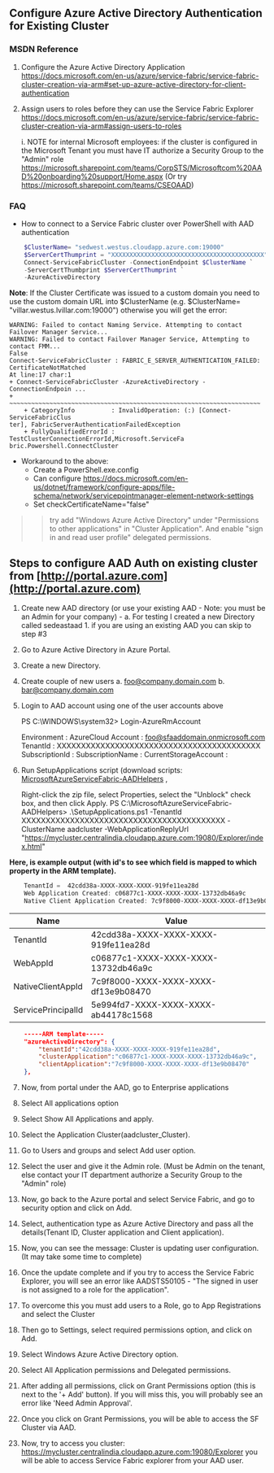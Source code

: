 ## Configure Azure Active Directory Authentication for Existing Cluster

### MSDN Reference
1) Configure the Azure Active Directory Application
https://docs.microsoft.com/en-us/azure/service-fabric/service-fabric-cluster-creation-via-arm#set-up-azure-active-directory-for-client-authentication 

2) Assign users to roles before they can use the Service Fabric Explorer
https://docs.microsoft.com/en-us/azure/service-fabric/service-fabric-cluster-creation-via-arm#assign-users-to-roles 

    i. NOTE for internal Microsoft employees: if the cluster is configured in the Microsoft Tenant you must have IT authorize a Security Group to the "Admin" role
https://microsoft.sharepoint.com/teams/CorpSTS/Microsoftcom%20AAD%20onboarding%20support/Home.aspx
(Or try https://microsoft.sharepoint.com/teams/CSEOAAD)

### FAQ

* How to connect to a Service Fabric cluster over PowerShell with AAD authentication

```PowerShell
    $ClusterName= "sedwest.westus.cloudapp.azure.com:19000"
    $ServerCertThumprint = "XXXXXXXXXXXXXXXXXXXXXXXXXXXXXXXXXXXXXXXXXX"
    Connect-ServiceFabricCluster -ConnectionEndpoint $ClusterName `
    -ServerCertThumbprint $ServerCertThumprint `
    -AzureActiveDirectory
```

**Note**: If the Cluster Certificate was issued to a custom domain you need to use the custom domain URL into $ClusterName (e.g. $ClusterName= "villar.westus.lvillar.com:19000") otherwise you will get the error:

    WARNING: Failed to contact Naming Service. Attempting to contact Failover Manager Service...
    WARNING: Failed to contact Failover Manager Service, Attempting to contact FMM...
    False
    Connect-ServiceFabricCluster : FABRIC_E_SERVER_AUTHENTICATION_FAILED: 
    CertificateNotMatched
    At line:17 char:1
    + Connect-ServiceFabricCluster -AzureActiveDirectory -ConnectionEndpoin ...
    + ~~~~~~~~~~~~~~~~~~~~~~~~~~~~~~~~~~~~~~~~~~~~~~~~~~~~~~~~~~~~~~~~~~~~~
        + CategoryInfo          : InvalidOperation: (:) [Connect-ServiceFabricClus 
    ter], FabricServerAuthenticationFailedException
        + FullyQualifiedErrorId : TestClusterConnectionErrorId,Microsoft.ServiceFa 
    bric.Powershell.ConnectCluster

* Workaround to the above:
    * Create a PowerShell.exe.config
    * Can configure https://docs.microsoft.com/en-us/dotnet/framework/configure-apps/file-schema/network/servicepointmanager-element-network-settings
    * Set checkCertificateName="false" 

>> try add "Windows Azure Active Directory" under "Permissions to other applications" in "Cluster Application". And enable "sign in and read user profile" delegated permissions.


## Steps to configure AAD Auth on existing cluster from [http://portal.azure.com](http://portal.azure.com) 

1. Create new AAD directory (or use your existing AAD - Note: you must be an Admin for your company) - 
    a. For testing I created a new Directory called sedeastaad
        1. if you are using an existing AAD you can skip to step #3

2. Go to Azure Active Directory in Azure Portal.

3. Create a new Directory.

4. Create couple of new users
    a. foo@company.domain.com
    b. bar@company.domain.com 

5. Login to AAD account using one of the user accounts above

    PS C:\WINDOWS\system32> Login-AzureRmAccount

    Environment           : AzureCloud
    Account               : foo@sfaaddomain.onmicrosoft.com
    TenantId              : XXXXXXXXXXXXXXXXXXXXXXXXXXXXXXXXXXXXXXXXXX
    SubscriptionId        : 
    SubscriptionName      : 
    CurrentStorageAccount :  

6. Run SetupApplications script (download scripts: [MicrosoftAzureServiceFabric-AADHelpers](https://github.com/robotechredmond/Azure-PowerShell-Snippets/tree/master/MicrosoftAzureServiceFabric-AADHelpers/AADTool) , 

    Right-click the zip file, select Properties, select the "Unblock" check box, and then click Apply.
    PS C:\MicrosoftAzureServiceFabric-AADHelpers> .\SetupApplications.ps1 -TenantId XXXXXXXXXXXXXXXXXXXXXXXXXXXXXXXXXXXXXXXXXX -ClusterName aadcluster -WebApplicationReplyUrl "https://mycluster.centralindia.cloudapp.azure.com:19080/Explorer/index.html"
    
**Here, is example output (with id's to see which field is mapped to which property in the ARM template).**

```PowerShell
    TenantId =  42cdd38a-XXXX-XXXX-XXXX-919fe11ea28d
    Web Application Created: c06877c1-XXXX-XXXX-XXXX-13732db46a9c
    Native Client Application Created: 7c9f8000-XXXX-XXXX-XXXX-df13e9b08470
```

  | Name | Value |
  |---|---|
  |TenantId                       |42cdd38a-XXXX-XXXX-XXXX-919fe11ea28d|
  |WebAppId                       |c06877c1-XXXX-XXXX-XXXX-13732db46a9c|
  |NativeClientAppId              |7c9f8000-XXXX-XXXX-XXXX-df13e9b08470|
  |ServicePrincipalId             |5e994fd7-XXXX-XXXX-XXXX-ab44178c1568|

```json
    -----ARM template-----
    "azureActiveDirectory": {
        "tenantId":"42cdd38a-XXXX-XXXX-XXXX-919fe11ea28d",
        "clusterApplication":"c06877c1-XXXX-XXXX-XXXX-13732db46a9c",
        "clientApplication":"7c9f8000-XXXX-XXXX-XXXX-df13e9b08470"
    },
```

7. Now, from portal under the AAD, go to Enterprise applications

8. Select All applications option

9. Select Show All Applications and apply.

10. Select the Application Cluster(aadcluster_Cluster).

11. Go to Users and groups and select Add user option.

12. Select the user and give it the Admin role. (Must be Admin on the tenant, else contact your IT department authorize a Security Group to the "Admin" role)

13. Now, go back to the Azure portal and select Service Fabric, and go to security option and click on Add.

14. Select, authentication type as Azure Active Directory and pass all the details(Tenant ID, Cluster application and Client application).

15. Now, you can see the message: Cluster is updating user configuration. (It may take some time to complete)

16. Once the update complete and if you try to access the Service Fabric Explorer, you will see an error like AADSTS50105 - "The signed in user is not assigned to a role for the application".

17. To overcome this you must add users to a Role, go to App Registrations and select the Cluster 

18. Then go to Settings, select required permissions option, and click on Add.

19. Select Windows Azure Active Directory option.

20. Select All Application permissions and Delegated permissions.

21. After adding all permissions, click on Grant Permissions option (this is next to the '+ Add' button). 
    If you will miss this, you will probably see an error like 'Need Admin Approval'.

22. Once you click on Grant Permissions, you will be able to access the SF Cluster via AAD.

23. Now, try to access you cluster: https://mycluster.centralindia.cloudapp.azure.com:19080/Explorer 
    you will be able to access Service Fabric explorer from your AAD user.
